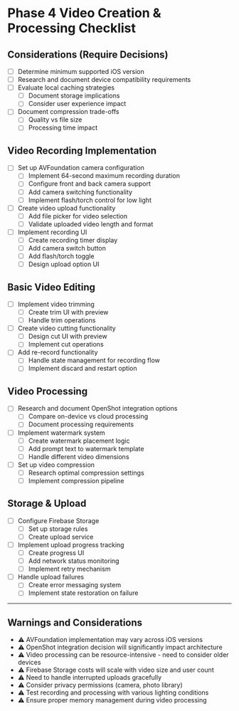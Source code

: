 # Phase 4 Video Creation & Processing Checklist

## Considerations (Require Decisions)
- [ ] Determine minimum supported iOS version
- [ ] Research and document device compatibility requirements
- [ ] Evaluate local caching strategies
  - [ ] Document storage implications
  - [ ] Consider user experience impact
- [ ] Document compression trade-offs
  - [ ] Quality vs file size
  - [ ] Processing time impact

## Video Recording Implementation
- [ ] Set up AVFoundation camera configuration
  - [ ] Implement 64-second maximum recording duration
  - [ ] Configure front and back camera support
  - [ ] Add camera switching functionality
  - [ ] Implement flash/torch control for low light
- [ ] Create video upload functionality
  - [ ] Add file picker for video selection
  - [ ] Validate uploaded video length and format
- [ ] Implement recording UI
  - [ ] Create recording timer display
  - [ ] Add camera switch button
  - [ ] Add flash/torch toggle
  - [ ] Design upload option UI

## Basic Video Editing
- [ ] Implement video trimming
  - [ ] Create trim UI with preview
  - [ ] Handle trim operations
- [ ] Create video cutting functionality
  - [ ] Design cut UI with preview
  - [ ] Implement cut operations
- [ ] Add re-record functionality
  - [ ] Handle state management for recording flow
  - [ ] Implement discard and restart option

## Video Processing
- [ ] Research and document OpenShot integration options
  - [ ] Compare on-device vs cloud processing
  - [ ] Document processing requirements
- [ ] Implement watermark system
  - [ ] Create watermark placement logic
  - [ ] Add prompt text to watermark template
  - [ ] Handle different video dimensions
- [ ] Set up video compression
  - [ ] Research optimal compression settings
  - [ ] Implement compression pipeline

## Storage & Upload
- [ ] Configure Firebase Storage
  - [ ] Set up storage rules
  - [ ] Create upload service
- [ ] Implement upload progress tracking
  - [ ] Create progress UI
  - [ ] Add network status monitoring
  - [ ] Implement retry mechanism
- [ ] Handle upload failures
  - [ ] Create error messaging system
  - [ ] Implement state restoration on failure

---

## Warnings and Considerations
- ⚠️ AVFoundation implementation may vary across iOS versions
- ⚠️ OpenShot integration decision will significantly impact architecture
- ⚠️ Video processing can be resource-intensive - need to consider older devices
- ⚠️ Firebase Storage costs will scale with video size and user count
- ⚠️ Need to handle interrupted uploads gracefully
- ⚠️ Consider privacy permissions (camera, photo library)
- ⚠️ Test recording and processing with various lighting conditions
- ⚠️ Ensure proper memory management during video processing 